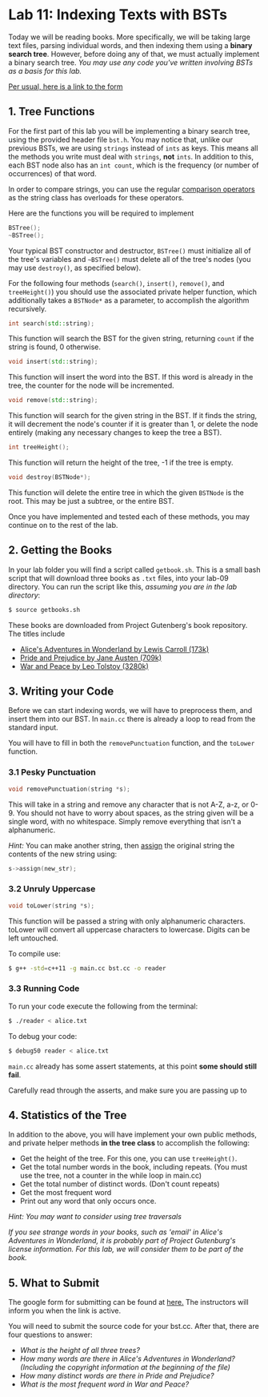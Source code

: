 # Lab 11: Indexing Texts with BSTs

Today we will be reading books. More specifically, we will be taking large text files, parsing individual words, and then indexing them using a **binary search tree**. However, before doing any of that, we must actually implement a binary search tree. *You may use any code you've written involving BSTs as a basis for this lab.*

[Per usual, here is a link to the form](https://goo.gl/forms/76B1w5JilZUBMYmj1)

## 1. Tree Functions

For the first part of this lab you will be implementing a binary search tree, using the provided header file `bst.h`. You may notice that, unlike our previous BSTs, we are using `strings` instead of `ints` as keys. This means all the methods you write must deal with `strings`, **not** `ints`. In addition to this, each BST node also has an `int count`, which is the frequency (or number of occurrences) of that word. 

In order to compare strings, you can use the regular [comparison operators](http://en.cppreference.com/w/cpp/string/basic_string/operator_cmp) as the string class has overloads for these operators.

Here are the functions you will be required to implement

```c++
BSTree();
~BSTree();
```
Your typical BST constructor and destructor, `BSTree()` must initialize all of the tree's variables and `~BSTree()` must delete all of the tree's nodes (you may use `destroy()`, as specified below).

For the following four methods (`search()`, `insert()`, `remove()`, and `treeHeight()`) you should use the associated private helper function, which additionally takes a `BSTNode*` as a parameter, to accomplish the algorithm recursively.

```c++
int search(std::string);
```
This function will search the BST for the given string, returning `count` if the string is found, 0 otherwise.

```c++
void insert(std::string);
```
This function will insert the word into the BST. If this word is already in the tree, the counter for the node will be incremented.

```c++
void remove(std::string);
```
This function will search for the given string in the BST. If it finds the string, it will decrement the node's counter if it is greater than 1, or delete the node entirely (making any necessary changes to keep the tree a BST).

```c++
int treeHeight();
```
This function will return the height of the tree, -1 if the tree is empty.

```c++
void destroy(BSTNode*);
```
This function will delete the entire tree in which the given `BSTNode` is the root. This may be just a subtree, or the entire BST.

Once you have implemented and tested each of these methods, you may continue on to the rest of the lab.

## 2. Getting the Books

In your lab folder you will find a script called `getbook.sh`. This is a small bash script that will download three books as `.txt` files, into your lab-09 directory. You can run the script like this, *assuming you are in the lab directory*:

```bash
$ source getbooks.sh
```

These books are downloaded from Project Gutenberg's book repository. The titles include 
* [Alice's Adventures in Wonderland by Lewis Carroll (173k)](http://www.gutenberg.org/ebooks/11)
* [Pride and Prejudice by Jane Austen (709k)](http://www.gutenberg.org/ebooks/1342)
* [War and Peace by Leo Tolstoy (3280k)](http://www.gutenberg.org/ebooks/2600)

## 3. Writing your Code

Before we can start indexing words, we will have to preprocess them, and insert them into our BST. In `main.cc` there is already a loop to read from the standard input.

You will have to fill in both the `removePunctuation` function, and the `toLower` function.

### 3.1 Pesky Punctuation
```c++
void removePunctuation(string *s);
```
This will take in a string and remove any character that is not A-Z, a-z, or 0-9. You should not have to worry about spaces, as the string given will be a single word, with no whitespace. Simply remove everything that isn't a alphanumeric.

*Hint:* You can make another string, then [assign](http://en.cppreference.com/w/cpp/string/basic_string/assign) the original string the contents of the new string using:

```c++
s->assign(new_str);
```

### 3.2 Unruly Uppercase

```c++
void toLower(string *s);
```
This function will be passed a string with only alphanumeric characters. toLower will convert all uppercase characters to lowercase. Digits can be left untouched.

To compile use:

```bash
$ g++ -std=c++11 -g main.cc bst.cc -o reader
```

### 3.3 Running Code

To run your code execute the following from the terminal:

```bash
$ ./reader < alice.txt
```

To debug your code:

```bash
$ debug50 reader < alice.txt 
```

`main.cc` already has some assert statements, at this point **some should still fail**. 

Carefully read through the asserts, and make sure you are passing up to 

## 4. Statistics of the Tree

In addition to the above, you will have implement your own public methods, and private helper methods **in the tree class** to accomplish the following: 

* Get the height of the tree. For this one, you can use `treeHeight()`.
* Get the total number words in the book, including repeats. (You must use the tree, not a counter in the while loop in main.cc)
* Get the total number of distinct words. (Don't count repeats)
* Get the most frequent word
* Print out any word that only occurs once.

*Hint: You may want to consider using tree traversals*

*If you see strange words in your books, such as 'email' in Alice's Adventures in Wonderland, it is probably part of Project Gutenburg's license information. For this lab, we will consider them to be part of the book.*

## 5. What to Submit

The google form for submitting can be found at [here.](https://goo.gl/forms/76B1w5JilZUBMYmj1) The instructors will inform you when the link is active.

You will need to submit the source code for your bst.cc. After that, there are four questions to answer:

* *What is the height of all three trees?*
* *How many words are there in Alice's Adventures in Wonderland? (Including the copyright information at the beginning of the file)*
* *How many distinct words are there in Pride and Prejudice?*
* *What is the most frequent word in War and Peace?*
